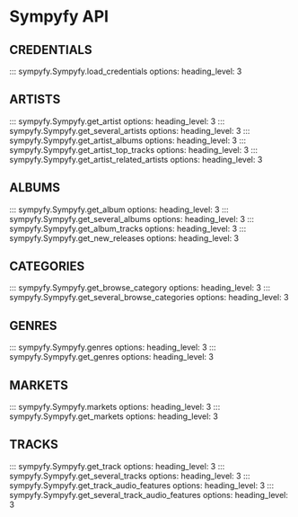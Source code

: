 # Sympyfy API


## CREDENTIALS ##
::: sympyfy.Sympyfy.load_credentials
    options:
      heading_level: 3

## ARTISTS ##
::: sympyfy.Sympyfy.get_artist
    options:
      heading_level: 3
::: sympyfy.Sympyfy.get_several_artists
    options:
      heading_level: 3
::: sympyfy.Sympyfy.get_artist_albums
    options:
      heading_level: 3
::: sympyfy.Sympyfy.get_artist_top_tracks
    options:
      heading_level: 3
::: sympyfy.Sympyfy.get_artist_related_artists
    options:
      heading_level: 3

## ALBUMS ##
::: sympyfy.Sympyfy.get_album
    options:
      heading_level: 3
::: sympyfy.Sympyfy.get_several_albums
    options:
      heading_level: 3
::: sympyfy.Sympyfy.get_album_tracks
    options:
      heading_level: 3
::: sympyfy.Sympyfy.get_new_releases
    options:
      heading_level: 3

## CATEGORIES ##
::: sympyfy.Sympyfy.get_browse_category
    options:
      heading_level: 3
::: sympyfy.Sympyfy.get_several_browse_categories
    options:
      heading_level: 3

## GENRES ##
::: sympyfy.Sympyfy.genres
    options:
      heading_level: 3
::: sympyfy.Sympyfy.get_genres
    options:
      heading_level: 3

## MARKETS ##
::: sympyfy.Sympyfy.markets
    options:
      heading_level: 3
::: sympyfy.Sympyfy.get_markets
    options:
      heading_level: 3

## TRACKS ##
::: sympyfy.Sympyfy.get_track
    options:
      heading_level: 3
::: sympyfy.Sympyfy.get_several_tracks
    options:
      heading_level: 3
::: sympyfy.Sympyfy.get_track_audio_features
    options:
      heading_level: 3
::: sympyfy.Sympyfy.get_several_track_audio_features
    options:
      heading_level: 3

